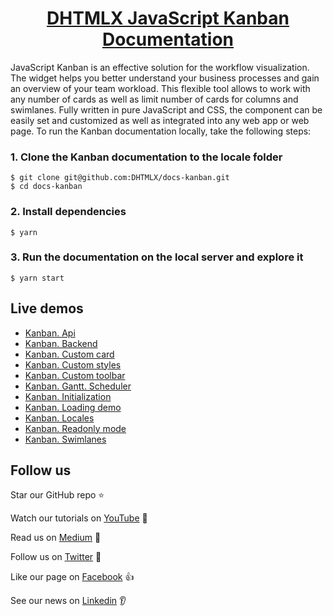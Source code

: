 <h1 align="center"><a href="https://docs.dhtmlx.com/kanban/">DHTMLX JavaScript Kanban Documentation</a></h1>

JavaScript Kanban is an effective solution for the workflow visualization. The widget helps you better understand your business processes and gain an overview of your team workload. This flexible tool allows to work with any number of cards as well as limit number of cards for columns and swimlanes. Fully written in pure JavaScript and CSS, the component can be easily set and customized as well as integrated into any web app or web page. To run the Kanban documentation locally, take the following steps:

### 1. Clone the Kanban documentation to the locale folder

```
$ git clone git@github.com:DHTMLX/docs-kanban.git
$ cd docs-kanban
```

### 2. Install dependencies

```
$ yarn
```

### 3. Run the documentation on the local server and explore it

```
$ yarn start
```

## Live demos

- [Kanban. Api](https://snippet.dhtmlx.com/61crsls3?mode=wide&text=#kanban)
- [Kanban. Backend](https://snippet.dhtmlx.com/f25y0809?mode=wide&text=#kanban)
- [Kanban. Custom card](https://snippet.dhtmlx.com/8rhdq81d?mode=wide&text=#kanban)
- [Kanban. Custom styles](https://snippet.dhtmlx.com/oj18xwb5?mode=wide&text=#kanban)
- [Kanban. Custom toolbar](https://snippet.dhtmlx.com/s5r5h4ju?mode=wide&text=#kanban)
- [Kanban. Gantt. Scheduler](https://snippet.dhtmlx.com/i7j5668s?mode=wide&text=#kanban)
- [Kanban. Initialization](https://snippet.dhtmlx.com/gb50vyip?mode=wide&text=#kanban)
- [Kanban. Loading demo](https://snippet.dhtmlx.com/dugud1ro?mode=wide&text=#kanban)
- [Kanban. Locales](https://snippet.dhtmlx.com/hrblf1mm?mode=wide&text=#kanban)
- [Kanban. Readonly mode](https://snippet.dhtmlx.com/b8x84yln?mode=wide&text=#kanban)
- [Kanban. Swimlanes](https://snippet.dhtmlx.com/5hcx01h4?mode=wide&text=#kanban)

## Follow us

Star our GitHub repo :star:

Watch our tutorials on [YouTube](https://www.youtube.com/user/dhtmlx/videos) :eyes:

Read us on [Medium](https://medium.com/@dhtmlx) :newspaper:

Follow us on [Twitter](https://twitter.com/dhtmlx) :feet:

Like our page on [Facebook](https://www.facebook.com/dhtmlx/) :thumbsup:

See our news on [Linkedin](https://www.linkedin.com/groups/3345009/) :ear:


